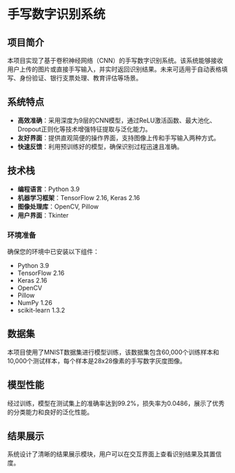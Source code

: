 # 手写数字识别系统

## 项目简介

本项目实现了基于卷积神经网络（CNN）的手写数字识别系统。该系统能够接收用户上传的图片或直接手写输入，并实时返回识别结果。未来可适用于自动表格填写、身份验证、银行支票处理、教育评估等场景。

## 系统特点

- **高效准确**：采用深度为9层的CNN模型，通过ReLU激活函数、最大池化、Dropout正则化等技术增强特征提取与泛化能力。
- **友好界面**：提供直观简便的操作界面，支持图像上传和手写输入两种方式。
- **快速反馈**：利用预训练好的模型，确保识别过程迅速且准确。

## 技术栈

- **编程语言**：Python 3.9
- **机器学习框架**：TensorFlow 2.16, Keras 2.16
- **图像处理库**：OpenCV, Pillow
- **用户界面**：Tkinter

### 环境准备

确保您的环境中已安装以下组件：
- Python 3.9
- TensorFlow 2.16
- Keras 2.16
- OpenCV
- Pillow
- NumPy 1.26
- scikit-learn 1.3.2

## 数据集

本项目使用了MNIST数据集进行模型训练，该数据集包含60,000个训练样本和10,000个测试样本，每个样本是28x28像素的手写数字灰度图像。

## 模型性能

经过训练，模型在测试集上的准确率达到99.2%，损失率为0.0486，展示了优秀的分类能力和良好的泛化性能。

## 结果展示

系统设计了清晰的结果展示模块，用户可以在交互界面上查看识别结果及其置信度。
